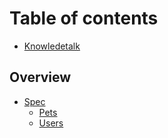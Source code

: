 # Table of contents

* [Knowledetalk](README.md)

## Overview

* [Spec](overview/spec/README.md)
  * [Pets](overview/spec/pets.md)
  * [Users](overview/spec/users.md)
